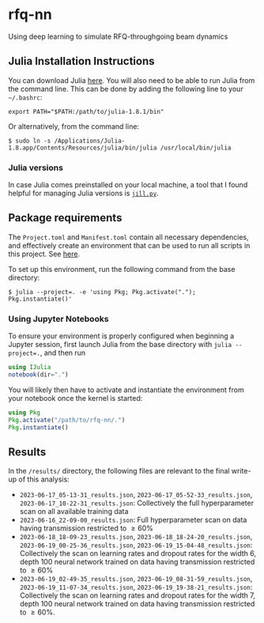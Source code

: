 # rfq-nn
Using deep learning to simulate RFQ-throughgoing beam dynamics

## Julia Installation Instructions
You can download Julia <a href="https://julialang.org/downloads/">here</a>. You will also need to be able to run Julia from the command line. This can be done by adding the following line to your `~/.bashrc`:

```export PATH="$PATH:/path/to/julia-1.8.1/bin"```

Or alternatively, from the command line:

```$ sudo ln -s /Applications/Julia-1.8.app/Contents/Resources/julia/bin/julia /usr/local/bin/julia```

### Julia versions
In case Julia comes preinstalled on your local machine, a tool that I found helpful for managing Julia versions is <a href="https://github.com/johnnychen94/jill.py">`jill.py`</a>.

## Package requirements
The `Project.toml` and `Manifest.toml` contain all necessary dependencies, and effectively create an environment that can be used to run all scripts in this project. See <a href="https://pkgdocs.julialang.org/v1/toml-files/">here</a>.

To set up this environment, run the following command from the base directory:

```$ julia --project=. -e 'using Pkg; Pkg.activate("."); Pkg.instantiate()'```

### Using Jupyter Notebooks

To ensure your environment is properly configured when beginning a Jupyter session, first launch Julia from the base directory with ``julia --project=.``, and then run

```julia
using IJulia
notebook(dir=".")
```

You will likely then have to activate and instantiate the environment from your notebook once the kernel is started:


```julia
using Pkg
Pkg.activate("/path/to/rfq-nn/.")
Pkg.instantiate()
```
## Results
In the `/results/` directory, the following files are relevant to the final write-up of this analysis:
* `2023-06-17_05-13-31_results.json`, `2023-06-17_05-52-33_results.json`, `2023-06-17_10-22-31_results.json`: Collectively the full hyperparameter scan on all available training data
* `2023-06-16_22-09-00_results.json`: Full hyperparameter scan on data having transmission restricted to $\geq 60\%$
* `2023-06-18_18-09-23_results.json`, `2023-06-18_18-24-20_results.json`, `2023-06-19_00-25-36_results.json`, `2023-06-19_15-04-48_results.json`: Collectively the scan on learning rates and dropout rates for the width 6, depth 100 neural network trained on data having transmission restricted to $\geq 60\%$
* `2023-06-19_02-49-35_results.json`, `2023-06-19_08-31-59_results.json`, `2023-06-19_11-07-34_results.json`, `2023-06-19_19-38-21_results.json`: Collectively the scan on learning rates and dropout rates for the width 7, depth 100 neural network trained on data having transmission restricted to $\geq 60\%$.
